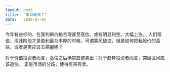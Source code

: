 ```yaml
---
layout: post
title:  "乘风破浪？"
date:   2020-07-05
---
```


今年有些标的，在我判断价格合理甚至高估、或有明显利空，大幅上涨。
人们常说，泡沫阶段才是盈利最为丰厚的时候，可谓乘风破浪，但是如何把我股价的高估，或者是否应该去把握呢？

对于价值投资者而言，高估之后确实应该卖出；对于趋势投资者而言，突破区间应该追涨。
正是市场的分歧，使得有买有卖。
